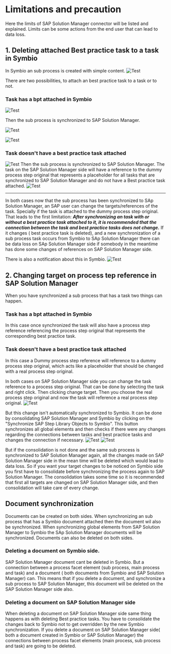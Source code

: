 # Limitations and precaution 

Here the limits of SAP Solution Manager connector will be listed and explained.
Limits can be some actions from the end user that can lead to data loss.

## 1. Deleting attached Best practice task to a task in Symbio

In Symbio an sub process is created with simple content.
![Test](media/SymbioBPTConnection0.png)

There are two possibilities, to attach an best practice task to a task or to not.

### Task has a bpt attached in Symbio
 
![Test](media/SymbioBPTConnection1.png)

Then the sub process is synchronized to SAP Solution Manager.

![Test](media/SymioBPTConnection3.png)

![Test](media/SymbioBPTConnection2.png)
 
### Task doesn't have a best practice task attached
![Test](media/SymbioBPTConnection4.png)
Then the sub process is synchronized to SAP Solution Manager.
The task on the SAP Solution Manager side will have a reference to the dummy process step original that represents a placeholder for all tasks that are synchronized to SAP Solution Manager and do not have a Best practice task attached.
![Test](media/SymbioBPTConnection5.png)

***
In both cases now that the sub process has been synchronized to SAp Solution Manager, an SAP user can change the targets/references of the task. Specially if the task is attached to the dummy process step original. That leads to the first limitation:
***After synchronizing an task with or without a best practice task attached to it, it is recommended that the connection between the task and best practice tasks does not change.***
If it changes ( best practice task is deleted), and a new synchronization of a sub process task occurs from Symbio to SAp Solution Manager there can be data loss on SAp Solution Manager side if somebody in the meantime has done some changes of references on SAP Solution Manager side.

There is also a notification about this in Symbio.
![Test](media/SymbioBPTConnection6.png)

## 2. Changing target on process tep reference in SAP Solution Manager

When you have synchronized a sub process that has a task two things can happen.
### Task has a bpt attached in Symbio
 In this case once synchronized the task will also have a process step reference referencing the process step original that represents the corresponding best practice task.
 
### Task doesn't have a best practice task attached
 In this case a Dummy process step reference will reference to a dummy process step original, which acts like a placeholder that should be changed with a real process step original.
 
 In both cases on SAP Solution Manager side you can change the task reference to  a process step original.
 That can be done by selecting the task and right click. Then clicking change target. Then you choose the real process step original and now the task will reference a real process step original.
 ![Test](media/SymbioBPTConnection7.png)
 
 But this change isn't automatically synchronized to Symbio. It can be done by consolidating SAP Solution Manager and Symbio by clicking on the "Synchronize SAP Step Library Objects to Symbio". This button synchronizes all global elements and then checks if there were any changes regarding the connections between tasks and best practice tasks and changes the connection if necessary.
![Test](media/SymbioBPTConnection8.png)
![Test](media/SymbioBPTConnection9.png)
   
 But if the consolidation is not done and the same sub process is synchronized to SAP Solution Manager again, all the changes made on SAP Solution Manager side in the mean time will be deleted which would lead to data loss.
 So if you want your target changes to be noticed on Symbio side you first have to consolidate before synchronizing the process again to SAP Solution Manager. The consolidation takes some time so it is recommended that first all targets are changed on SAP Solution Manager side, and then consolidation will take care of every change.
 
## Document synchronization
Documents can be created on both sides. When synchronizing an sub process that has a Symbio document attached then the document wil also be synchronized.
When synchronizing global elements from SAP Solution Manager to Symbio the SAp Solution Manager documents will be synchronized.
Documents can also be deleted on both sides.
### Deleting a document on Symbio side.
 SAP Solution Manager document cant be deleted in Symbio. But a connection between a process facet element (sub process, main process and task) and a document ( both documents from Symbio and SAP Solution Manager) can. This means that if you delete a document, and synchronize a sub process to SAP Solution Manager, this document will be deleted on the SAP Solution Manager side also.
 
### Deleting a document on SAP Solution Manager side
 When deleting a document on SAP Solution Manager side same thing happens as with deleting Best practice tasks. You have to consolidate the changes back to Symbio not to get overridden by the new Symbio synchronization.
 If you delete a document on SAP Solution Manager side( both a document created in Symbio or SAP Solution Manager) the connections between process facet elements (main process, sub process and task) are going to be deleted.